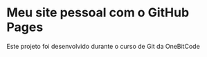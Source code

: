 # Meu site pessoal com o GitHub Pages

Este projeto foi desenvolvido durante o curso de Git da OneBitCode
